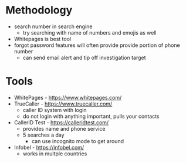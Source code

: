 # Methodology
- search number in search engine
	- try searching with name of numbers and emojis as well
- Whitepages is best tool
- forgot password features will often provide provide portion of phone number
	- can send email alert and tip off investigation target

# Tools
- WhitePages - https://www.whitepages.com/
- TrueCaller - https://www.truecaller.com/
	- caller ID system with login 
	- do not login with anything important, pulls your contacts
- CallerID Test - https://calleridtest.com/
	- provides name and phone service
	- 5 searches a day
		- can use incognito mode to get around
- Infobel - https://infobel.com/
	- works in multple countries 
